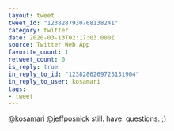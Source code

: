 ```yaml
---
layout: tweet
tweet_id: "1238287930768138241"
category: twitter
date: 2020-03-13T02:17:03.000Z
source: Twitter Web App
favorite_count: 1
retweet_count: 0
is_reply: true
in_reply_to_id: "1238286269723131904"
in_reply_to_user: kosamari
tags:
- tweet
---
```


[@kosamari](https://twitter.com/@kosamari) [@jeffposnick](https://twitter.com/@jeffposnick) still. have. questions. ;)
